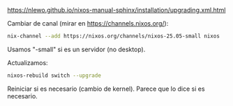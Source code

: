 <https://nlewo.github.io/nixos-manual-sphinx/installation/upgrading.xml.html>

Cambiar de canal (mirar en <https://channels.nixos.org/>):

```bash
nix-channel --add https://nixos.org/channels/nixos-25.05-small nixos
```

Usamos "-small" si es un servidor (no desktop).

Actualizamos:

```bash
nixos-rebuild switch --upgrade
```

Reiniciar si es necesario (cambio de kernel). Parece que lo dice si es necesario.

